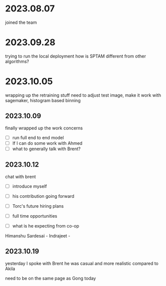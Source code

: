 # 2023.08.07
joined the team

# 2023.09.28

trying to run the local deployment
how is SPTAM different from other algorithms? 

# 2023.10.05
wrapping up the retraining stuff
need to adjust test image, make it work with sagemaker, histogram based binning

## 2023.10.09

finally wrapped up the work 
concerns 
- [ ] run full end to end model 
- [ ] If I can do some work with Ahmed 
- [ ] what to generally talk with Brent? 

## 2023.10.12

chat with brent

- [ ] introduce myself
- [ ] his contribution going forward 
- [ ] Torc's future hiring plans
- [ ] full time opportunities
- [ ] what is he expecting from co-op


Himanshu Sardesai - 
Indrajeet - 

## 2023.10.19
yesterday I spoke with Brent
he was casual and more realistic compared to Akila

need to be on the same page as Gong today
